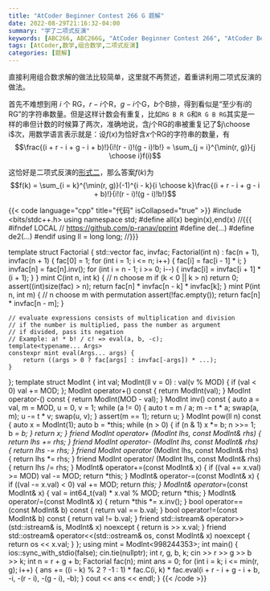 ```yaml
---
title: "AtCoder Beginner Contest 266 G 题解"
date: 2022-08-29T21:16:32-04:00
summary: "学了二项式反演"
keywords: [ABC266, ABC266G, "AtCoder Beginner Contest 266", "AtCoder Beginner Contest 266 G"]
tags: [AtCoder,数学,组合数学,二项式反演]
categories: [题解]
---
```

直接利用组合数求解的做法比较简单，这里就不再赘述，着重讲利用二项式反演的做法。

首先不难想到用 $i$ 个 RG，$r - i$个R，$g-i$个G，$b$个B排，得到看似是“至少有$i$的RG”的字符串数量。但是这样计数会有重复，比如`RG B R G`和`R G B RG`其实是一样的串但计数的时候算了两次，准确地说，含$j$个RG的串被重复记了$j\choose i$次，用数学语言表示就是：设$f(x)$为恰好含$x$个RG的字符串的数量，有
$$\frac{(i + r - i + g - i + b)!}{i!(r - i)!(g - i)!b!} = \sum_{j = i}^{\min(r, g)}{j \choose i}f(i)$$

这恰好是二项式反演的[形式二](https://wiki.tgc54.com/competitive-programming/binomial-inversion.html#%E5%BD%A2%E5%BC%8F%E4%BA%8C)，那么答案$f(k)$为
$$f(k) = \sum_{i = k}^{\min(r, g)}(-1)^{i - k}{i \choose k}\frac{(i + r - i + g - i + b)!}{i!(r - i)!(g - i)!b!}$$

{{< code language="cpp" title="代码" isCollapsed="true" >}}
#include <bits/stdc++.h>
using namespace std;
#define all(x) begin(x),end(x) //{{{
#ifndef LOCAL // https://github.com/p-ranav/pprint
#define de(...)
#define de2(...)
#endif
using ll = long long; //}}}

template <typename mint> struct Factorial {
    std::vector<mint> fac, invfac;
    Factorial(int n) : fac(n + 1), invfac(n + 1) {
        fac[0] = 1;
        for (int i = 1; i <= n; i++) {
            fac[i] = fac[i - 1] * i;
        }
        invfac[n] = fac[n].inv();
        for (int i = n - 1; i >= 0; i--) {
            invfac[i] = invfac[i + 1] * (i + 1);
        }
    }
    mint C(int n, int k) { // n choose m
        if (k < 0 || k > n) return 0;
        assert((int)size(fac) > n);
        return fac[n] * invfac[n - k] * invfac[k];
    }
    mint P(int n, int m) { // n choose m with permutation
        assert(!fac.empty());
        return fac[n] * invfac[n - m];
    }

    // evaluate expressions consists of multiplication and division
    // if the number is multiplied, pass the number as argument
    // if divided, pass its negation
    // Example: a! * b! / c! => eval(a, b, -c);
    template<typename... Args>
    constexpr mint eval(Args... args) {
        return ((args > 0 ? fac[args] : invfac[-args]) * ...);
    }
};
template <int MOD>
struct ModInt {
    int val;
    ModInt(ll v = 0) : val(v % MOD) { if (val < 0) val += MOD; };
    ModInt operator+() const { return ModInt(val); }
    ModInt operator-() const { return ModInt(MOD - val); }
    ModInt inv() const {
        auto a = val, m = MOD, u = 0, v = 1;
        while (a != 0) { auto t = m / a; m -= t * a; swap(a, m); u -= t * v; swap(u, v); }
        assert(m == 1);
        return u;
    }
    ModInt pow(ll n) const {
        auto x = ModInt(1);
        auto b = *this;
        while (n > 0) {
            if (n & 1) x *= b;
            n >>= 1;
            b *= b;
        }
        return x;
    }
    friend ModInt operator+ (ModInt lhs, const ModInt& rhs) { return lhs += rhs; }
    friend ModInt operator- (ModInt lhs, const ModInt& rhs) { return lhs -= rhs; }
    friend ModInt operator* (ModInt lhs, const ModInt& rhs) { return lhs *= rhs; }
    friend ModInt operator/ (ModInt lhs, const ModInt& rhs) { return lhs /= rhs; }
    ModInt& operator+=(const ModInt& x) { if ((val += x.val) >= MOD) val -= MOD; return *this; }
    ModInt& operator-=(const ModInt& x) { if ((val -= x.val) < 0) val += MOD; return *this; }
    ModInt& operator*=(const ModInt& x) { val = int64_t(val) * x.val % MOD; return *this; }
    ModInt& operator/=(const ModInt& x) { return *this *= x.inv(); }
    bool operator==(const ModInt& b) const { return val == b.val; }
    bool operator!=(const ModInt& b) const { return val != b.val; }
    friend std::istream& operator>>(std::istream& is, ModInt& x) noexcept { return is >> x.val; }
    friend std::ostream& operator<<(std::ostream& os, const ModInt& x) noexcept { return os << x.val; }
};
using mint = ModInt<998244353>;
int main() {
    ios::sync_with_stdio(false);
    cin.tie(nullptr);
    int r, g, b, k;
    cin >> r >> g >> b >> k;
    int n = r + g + b;
    Factorial<mint> fac(n);
    mint ans = 0;
    for (int i = k; i <= min(r, g); i++) {
        ans += ((i - k) % 2 ? -1 : 1) * fac.C(i, k) * fac.eval(i + r - i + g - i + b, -i, -(r - i), -(g - i), -b);
    }
    cout << ans << endl;
}
{{< /code >}}

